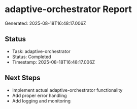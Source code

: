# adaptive-orchestrator Report

Generated: 2025-08-18T16:48:17.006Z

## Status
- Task: adaptive-orchestrator
- Status: Completed
- Timestamp: 2025-08-18T16:48:17.006Z

## Next Steps
- Implement actual adaptive-orchestrator functionality
- Add proper error handling
- Add logging and monitoring
